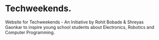 # Techweekends.

Website for Techweekends - An Initiative by Rohit Bobade & Shreyas Gaonkar to inspire young school students about Electronics, Robotics and Computer Programming.
